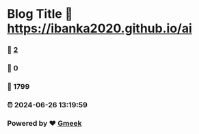 # Blog Title :link: https://ibanka2020.github.io/ai 
### :page_facing_up: [2](https://ibanka2020.github.io/ai/tag.html) 
### :speech_balloon: 0 
### :hibiscus: 1799 
### :alarm_clock: 2024-06-26 13:19:59 
### Powered by :heart: [Gmeek](https://github.com/Meekdai/Gmeek)
